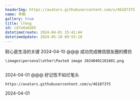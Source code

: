 ```yaml
---
headerImg: https://avatars.githubusercontent.com/u/46187375
name: 李枫
gallery: true
title: lfeng
id: cd7a4adab5
datetimeCreate: 2024-04-01 15:41:44
datetimeUpdate: 2024-05-10 09:55:18
---
```

<T>
耐心是生活的关键
</T>
<D>
2024-04-10
</D>
@@@

<T>
成功完成微信朋友圈的模仿
</T>
		
```gallery
\images\personal\other\Pasted image 20240401181601.png


```
<D>
2024-04-01
</D>
@@@
<T>
好记性不如烂笔头
</T>

```gallery
https://avatars.githubusercontent.com/u/46187375

```
<D>
2024-04-01
</D>
